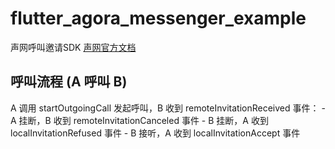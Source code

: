 # flutter_agora_messenger_example

声网呼叫邀请SDK
[声网官方文档](https://docs.agora.io/cn/Real-time-Messaging/landing-page?platform=Android)

## 呼叫流程 (A 呼叫 B)

A 调用 startOutgoingCall 发起呼叫，B 收到 remoteInvitationReceived 事件：
    - A 挂断，B 收到 remoteInvitationCanceled 事件
    - B 挂断，A 收到 localInvitationRefused 事件
    - B 接听，A 收到 localInvitationAccept 事件
